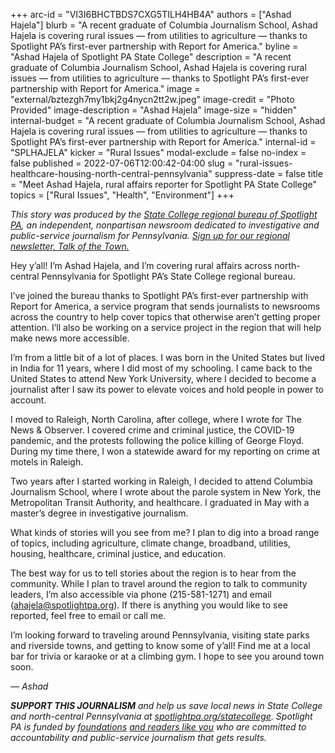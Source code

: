 +++
arc-id = "VI3I6BHCTBDS7CXG5TILH4HB4A"
authors = ["Ashad Hajela"]
blurb = "A recent graduate of Columbia Journalism School, Ashad Hajela is covering rural issues — from utilities to agriculture — thanks to Spotlight PA’s first-ever partnership with Report for America."
byline = "Ashad Hajela of Spotlight PA State College"
description = "A recent graduate of Columbia Journalism School, Ashad Hajela is covering rural issues — from utilities to agriculture — thanks to Spotlight PA’s first-ever partnership with Report for America."
image = "external/bztezgh7my1bkj2g4nycn2tt2w.jpeg"
image-credit = "Photo Provided"
image-description = "Ashad Hajela"
image-size = "hidden"
internal-budget = "A recent graduate of Columbia Journalism School, Ashad Hajela is covering rural issues — from utilities to agriculture — thanks to Spotlight PA’s first-ever partnership with Report for America."
internal-id = "SPLHAJELA"
kicker = "Rural Issues"
modal-exclude = false
no-index = false
published = 2022-07-06T12:00:42-04:00
slug = "rural-issues-healthcare-housing-north-central-pennsylvania"
suppress-date = false
title = "Meet Ashad Hajela, rural affairs reporter for Spotlight PA State College"
topics = ["Rural Issues", "Health", "Environment"]
+++

<i>This story was produced by the </i><a href="https://www.spotlightpa.org/statecollege"><i>State College regional bureau of Spotlight PA</i></a><i>, an independent, nonpartisan newsroom dedicated to investigative and public-service journalism for Pennsylvania. </i><a href="https://www.spotlightpa.org/newsletters/talkofthetown"><i>Sign up for our regional newsletter, Talk of the Town.</i></a>

Hey y’all! I’m Ashad Hajela, and I’m covering rural affairs across north-central Pennsylvania for Spotlight PA’s State College regional bureau.

I’ve joined the bureau thanks to Spotlight PA’s first-ever partnership with Report for America, a service program that sends journalists to newsrooms across the country to help cover topics that otherwise aren’t getting proper attention. I’ll also be working on a service project in the region that will help make news more accessible.

I’m from a little bit of a lot of places. I was born in the United States but lived in India for 11 years, where I did most of my schooling. I came back to the United States to attend New York University, where I decided to become a journalist after I saw its power to elevate voices and hold people in power to account.

I moved to Raleigh, North Carolina, after college, where I wrote for The News &amp; Observer. I covered crime and criminal justice, the COVID-19 pandemic, and the protests following the police killing of George Floyd. During my time there, I won a statewide award for my reporting on crime at motels in Raleigh.

Two years after I started working in Raleigh, I decided to attend Columbia Journalism School, where I wrote about the parole system in New York, the Metropolitan Transit Authority, and healthcare. I graduated in May with a master’s degree in investigative journalism.

What kinds of stories will you see from me? I plan to dig into a broad range of topics, including agriculture, climate change, broadband, utilities, housing, healthcare, criminal justice, and education.

The best way for us to tell stories about the region is to hear from the community. While I plan to travel around the region to talk to community leaders, I’m also accessible via phone (215-581-1271) and email (<a href="mailto:ahajela@spotlightpa.org" target="_blank">ahajela@spotlightpa.org</a>). If there is anything you would like to see reported, feel free to email or call me.

I’m looking forward to traveling around Pennsylvania, visiting state parks and riverside towns, and getting to know some of y’all! Find me at a local bar for trivia or karaoke or at a climbing gym. I hope to see you around town soon.

<i>— Ashad</i>

<i><b>SUPPORT THIS JOURNALISM</b></i><i> and help us save local news in State College and north-central Pennsylvania at </i><a href="https://spotlightpa.fundjournalism.org/donate?campaign=701Dn000000Ygq1IAC&utm_source=www.spotlightpa.org&utm_medium=statecollege:section&utm_campaign=statecollege:main"><i>spotlightpa.org/statecollege</i></a><i>. Spotlight PA is funded by </i><a href="https://www.spotlightpa.org/support"><i>foundations</i></a><i> </i><a href="https://www.spotlightpa.org/support"><i>and readers like you</i></a><i> who are committed to accountability and public-service journalism that gets results.</i>
